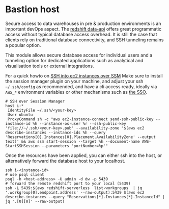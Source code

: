# Bastion host

Secure access to data warehouses in pre & production environments is an important devOps aspect. The [redshift data-api](https://docs.aws.amazon.com/redshift/latest/mgmt/data-api.html)
offers great programmatic access without typical database access overhead. It is still the case that clients rely on traditional 
database connectivity, and SSH tunneling remains a popular option.

This module allows secure database access for individual users and a tunneling option for dedicated applications such as
analytical and visualisation tools or external integrations.

For a quick howto on [SSH into ec2 instances over SSM](https://cloudonaut.io/connect-to-your-ec2-instance-using-ssh-the-modern-way/)
Make sure to install the session manager plugin on your machine, and adjust your ssh `~/.ssh/config` as recommended, and
have a cli access ready, ideally via `AWS_*` environment variables or other mechanisms such as [the SSO](https://docs.aws.amazon.com/cli/latest/userguide/cli-configure-sso.html#sso-configure-profile-auto).

```
# SSH over Session Manager
host i-*
 IdentityFile ~/.ssh/<your-key>
 User ubuntu
 ProxyCommand sh -c "aws ec2-instance-connect send-ssh-public-key --instance-id %h --instance-os-user %r --ssh-public-key 'file://~/.ssh/<your-key>.pub' --availability-zone '$(aws ec2 describe-instances --instance-ids %h --query 'Reservations[0].Instances[0].Placement.AvailabilityZone' --output text)' && aws ssm start-session --target %h --document-name AWS-StartSSHSession --parameters 'portNumber=%p'"
```
Once the resources have been applied, you can either ssh into the host, or alternatively forward the database host to your localhost.   
```shell
ssh i-<instance-id>
# use psql client
psql -h <host-address> -U admin -d dw -p 5439
# forward the remote redshift port to your local (5439) 
ssh -L 5439:$(aws redshift-serverless  list-workgroups  | jq '.workgroup[0].endpoint.address' --raw-output):5439 $(aws ec2 describe-instances --query "Reservations[*].Instances[*].InstanceId" | jq '.[0][0]' --raw-output)
```